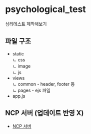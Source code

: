 # psychological_test
심리테스트 제작해보기


## 파일 구조
* static<br>
 ㄴ css<br>
 ㄴ image<br>
 ㄴ js<br>
* views<br>
 ㄴ common - header, footer 등<br>
 ㄴ pages - ejs 파일<br>
* app.js<br>


## NCP 서버 (업데이트 반영 X)
* [NCP 서버](http://115.85.180.118:8080/)
